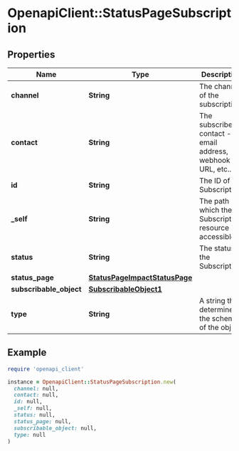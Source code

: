 # OpenapiClient::StatusPageSubscription

## Properties

| Name | Type | Description | Notes |
| ---- | ---- | ----------- | ----- |
| **channel** | **String** | The channel of the subscription. | [optional] |
| **contact** | **String** | The subscriber&#39;s contact - email address, webhook URL, etc... | [optional] |
| **id** | **String** | The ID of the Subscription. | [optional] |
| **_self** | **String** | The path in which the Subscription resource is accessible. | [optional] |
| **status** | **String** | The status of the Subscription. | [optional] |
| **status_page** | [**StatusPageImpactStatusPage**](StatusPageImpactStatusPage.md) |  | [optional] |
| **subscribable_object** | [**SubscribableObject1**](SubscribableObject1.md) |  | [optional] |
| **type** | **String** | A string that determines the schema of the object. | [optional] |

## Example

```ruby
require 'openapi_client'

instance = OpenapiClient::StatusPageSubscription.new(
  channel: null,
  contact: null,
  id: null,
  _self: null,
  status: null,
  status_page: null,
  subscribable_object: null,
  type: null
)
```


